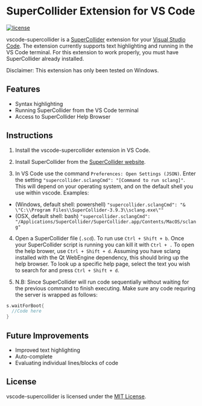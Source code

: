 # SuperCollider Extension for VS Code

[![license](https://img.shields.io/badge/license-MIT-brightgreen.svg)](https://raw.githubusercontent.com/jatinchowdhury18/vscode-supercollider/master/LICENSE.md)

vscode-supercollider is a [SuperCollider](https://supercollider.github.io/) 
extension for your
[Visual Studio Code](https://code.visualstudio.com/).
The extension currently supports text highlighting and
running in the VS Code terminal. For this extension to work
properly, you must have SuperCollider already installed.

Disclaimer: This extension has only been tested on Windows.

## Features
 - Syntax highlighting
 - Running SuperCollider from the VS Code terminal
 - Access to SuperCollider Help Browser

## Instructions
1. Install the vscode-supercollider extension in VS Code.
   
2. Install SuperCollider from the
[SuperCollider website](https://supercollider.github.io/).

3. In VS Code use the command `Preferences: Open Settings (JSON)`.
Enter the setting `"supercollider.sclangCmd": "[Command to run sclang]"`.
This will depend on your operating system, and on the default shell
you use within vscode. Examples:
  - (Windows, default shell: powershell) `"supercollider.sclangCmd": "& \"C:\\Program Files\\SuperCollider-3.9.3\\sclang.exe\""`
  - (OSX, default shell: bash) `"supercollider.sclangCmd": "/Applications/SuperCollider/SuperCollider.app/Contents/MacOS/sclang"`

4. Open a SuperCollider file (`.scd`). To run use
`Ctrl + Shift + b`. Once your SuperCollider script
is running you can kill it with `Ctrl + .` To open
the help brower, use `Ctrl + Shift + d`. Assuming
you have sclang installed with the Qt WebEngine
dependency, this should bring up the help browser.
To look up a specific help page, select the text 
you wish to search for and press `Ctrl + Shift + d`.

5. N.B: Since SuperCollider will run code sequentially
without waiting for the previous command to finish
executing. Make sure any code requring the server is wrapped
as follows:
```C
s.waitForBoot{
  //Code here
}
```

## Future Improvements
  - Improved text highlighting
  - Auto-complete
  - Evaluating individual lines/blocks of code

## License
vscode-supercollider is licensed under the
[MIT License](https://opensource.org/licenses/MIT).
